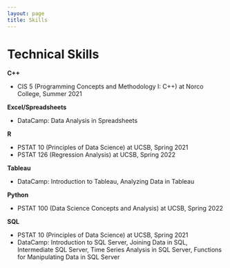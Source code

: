 ```yaml
---
layout: page
title: Skills
---
```

# Technical Skills  

**C++**  
- CIS 5 (Programming Concepts and Methodology I: C++) at Norco College, Summer 2021  

**Excel/Spreadsheets**
- DataCamp: Data Analysis in Spreadsheets  

**R**  
- PSTAT 10 (Principles of Data Science) at UCSB, Spring 2021  
- PSTAT 126 (Regression Analysis) at UCSB, Spring 2022  

**Tableau**  
- DataCamp: Introduction to Tableau, Analyzing Data in Tableau   
 
**Python**  
- PSTAT 100 (Data Science Concepts and Analysis) at UCSB, Spring 2022  

**SQL**  
- PSTAT 10 (Principles of Data Science) at UCSB, Spring 2021  
- DataCamp: Introduction to SQL Server, Joining Data in SQL, Intermediate SQL Server, Time Series Analysis in SQL Server, Functions for Manipulating Data in SQL Server

